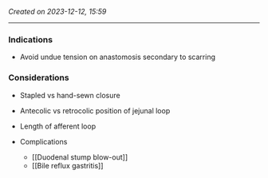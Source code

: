 *Created on 2023-12-12, 15:59* 

---
### Indications
- Avoid undue tension on anastomosis secondary to scarring
### Considerations
- Stapled vs hand-sewn closure
- Antecolic vs retrocolic position of jejunal loop
- Length of afferent loop 

- Complications
	- [[Duodenal stump blow-out]] 
	- [[Bile reflux gastritis]] 
